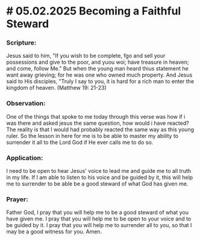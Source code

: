 # # 05.02.2025 Becoming a Faithful Steward

### Scripture:
Jesus said to him, "If you wish to be complete, fgo and sell your possessions and give to the poor, and yuou woi; have treasure in heaven; and come, follow Me."
But when the young man heard thius statement he want away grieving; for he was one who owned much property.
And Jesus said to His disciples, "Truly I say to you, it is hard for a rich man to enter the kingdom of heaven.
(Matthew 19: 21-23)

### Observation:
One of the things that spoke to me today through this verse was how if i was there and asked jesus the same question, how would i have reacted?
The reality is that I would had probably reacted the same way as this young ruler. So the lesson in here for me is to be able to master my ability to 
surrender it all to the Lord God if He ever calls me to do so.

### Application:
I need to be open to hear Jesus' voice to lead me and guide me to all truth in my life. If I am able to listen to his voice and be guided by it,
this will help me to surrender to be able be a good steward of what God has given me.

### Prayer:
Father God, I pray that you will help me to be a good steward of what you have given me. I pray that you will help me to be open to your voice and to be guided by it. I pray that you will help me to surrender all to you, so that I may be a good witness for you. Amen.

